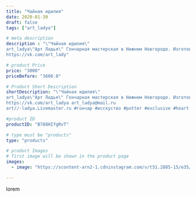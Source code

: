 ```yaml
---
title: "Чайная идилия"
date: 2020-01-30
draft: false
tags: ["art_ladya"]

# meta description
description : "\"Чайная идилия\" 
art_ladya\"Арт Ладья\" Гончарная мастерская в Нижнем Новгороде. Изготовление керамики и мастер//-классы по обучению. 
https://vk.com/art_lady"

# product Price
price: "3000"
priceBefore: "3600.0"

# Product Short Description
shortDescription: "\"Чайная идилия\" 
art_ladya\"Арт Ладья\" Гончарная мастерская в Нижнем Новгороде. Изготовление керамики и мастер//-классы по обучению. 
https://vk.com/art_ladya art_ladya@mail.ru 
art//-ladya.Livemaster.ru #гончар #исскуство #potter #exclusive #heart #керамикаручнаяработа #керамиканазаказ #handmade #керамика #гончарнаяпосуда #эксклюзивнаякерамика #painter #decor #ceramicar #nntoday #claygoods #restaurant #earthenware #ceramic #design #ceramicart #сердце #авторскаякерамика #love #decor #claygoods #tankard #earthenware #ceramic #design #кружка #чашечка #ceramicart #clay #агел #кошки #авторскаякерамика"

#product ID
productID: "B788HIfgRvT"

# type must be "products"
type: "products"

# product Images
# first image will be shown in the product page
images:
  - image: "https://scontent-arn2-1.cdninstagram.com/v/t51.2885-15/e35/s1080x1080/81961377_642637363147681_8503826501740944896_n.jpg?tp=1&_nc_ht=scontent-arn2-1.cdninstagram.com&_nc_cat=101&_nc_ohc=mY47IPyXnaQAX_mKO9F&ccb=7-4&oh=a1b246a59a9972c388f70a63f8878f5d&oe=6086291C&_nc_sid=86f79a&ig_cache_key=MjIzMjkyMzg4ODIxNDQxNjMzOQ%3D%3D.2-ccb7-4"

---
```

lorem
